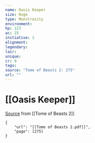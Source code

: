```yaml
---
name: Oasis Keeper
size: Huge
type: Monstrosity
environment: 
hp: 123
ac: 15
initiative: 2
alignment: 
legendary: 
lair: 
unique: 
cr: 9
tags: 
source: "Tome of Beasts 2: 275"
url: ""
---
```

# [[Oasis Keeper]]

[Source](zotero://open-pdf/library/items/9UQIAB6R?page=275) from [[Tome of Beasts 2]]

```pdf
{
	"url": "[[Tome of Beasts 2.pdf]]",
	"page": [275]
}
```

